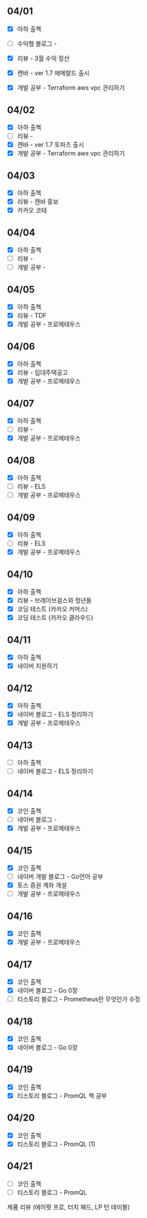 ## 04/01

- [x] 아하 출첵 
- [ ] 수익형 블로그 - 
- [x] 리뷰 - 3월 수익 정산
- [x] 캔바 - ver 1.7 에메랄드 출시
- [x] 개발 공부 - Terraform aws vpc 관리하기


## 04/02

- [x] 아하 출첵 
- [ ] 리뷰 - 
- [x] 캔바 - ver 1.7 토파즈 출시
- [x] 개발 공부 - Terraform aws vpc 관리하기

## 04/03

- [x] 아하 출첵 
- [x] 리뷰 - 캔바 홍보
- [x] 카카오 코테

## 04/04

- [x] 아하 출첵 
- [ ] 리뷰 - 
- [ ] 개발 공부 - 

## 04/05

- [x] 아하 출첵 
- [x] 리뷰 - TDF
- [x] 개발 공부 - 프로메테우스 

## 04/06

- [x] 아하 출첵 
- [x] 리뷰 - 임대주택공고
- [x] 개발 공부 - 프로메테우스 

## 04/07

- [x] 아하 출첵 
- [ ] 리뷰 - 
- [x] 개발 공부 - 프로메테우스 

## 04/08

- [x] 아하 출첵 
- [ ] 리뷰 - ELS
- [ ] 개발 공부 - 프로메테우스 

## 04/09

- [x] 아하 출첵 
- [ ] 리뷰 - ELS
- [x] 개발 공부 - 프로메테우스 

## 04/10

- [x] 아하 출첵 
- [x] 리뷰 - 브레이브걸스와 청년들
- [x] 코딩 테스트 (카카오 커머스)
- [x] 코딩 테스트 (카카오 클라우드)

## 04/11

- [x] 아하 출첵 
- [x] 네이버 지원하기

## 04/12

- [x] 아하 출첵 
- [x] 네이버 블로그 - ELS 정리하기
- [x] 개발 공부 - 프로메테우스 

## 04/13

- [ ] 아하 출첵 
- [ ] 네이버 블로그 - ELS 정리하기

## 04/14

- [x] 코인 출첵 
- [ ] 네이버 블로그 - 
- [x] 개발 공부 - 프로메테우스 

## 04/15

- [x] 코인 출첵 
- [ ] 네이버 개발 블로그 - Go언어 공부
- [x] 토스 증권 계좌 개설
- [ ] 개발 공부 - 프로메테우스 

## 04/16

- [x] 코인 출첵 
- [x] 개발 공부 - 프로메테우스 

## 04/17

- [x] 코인 출첵 
- [x] 네이버 블로그 - Go 0장
- [ ] 티스토리 블로그 - Prometheus란 무엇인가 수정

## 04/18

- [x] 코인 출첵 
- [x] 네이버 블로그 - Go 0장

## 04/19

- [x] 코인 출첵 
- [x] 티스토리 블로그 - PromQL 책 공부

## 04/20

- [x] 코인 출첵 
- [x] 티스토리 블로그 - PromQL (1)

## 04/21

- [ ] 코인 출첵 
- [ ] 티스토리 블로그 - PromQL
  
제품 리뷰 (에어팟 프로, 터치 패드, LP 턴 테이블) 
